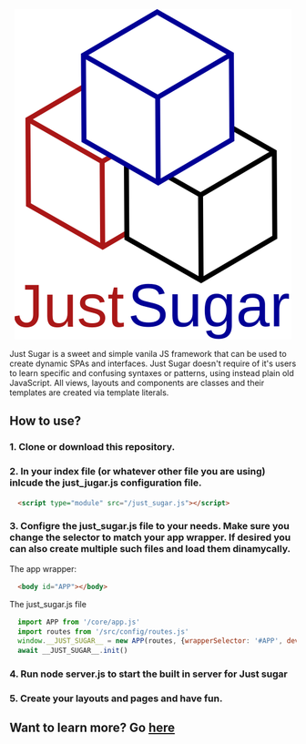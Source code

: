 <p align="center">
  <img src="resources/img/just_sugar.svg" alt="Project Logo">
</p

Just Sugar is a sweet and simple vanila JS framework that can be used to create dynamic SPAs and interfaces. Just Sugar doesn't require of it's users to learn specific and confusing syntaxes or patterns, using instead plain old JavaScript. All views, layouts and components are classes and their templates are created via template literals.

## How to use?
### 1. Clone or download this repository.
### 2. In your index file (or whatever other file you are using) inlcude the just_jugar.js configuration file.
```html
  <script type="module" src="/just_sugar.js"></script>
```

### 3. Configre the just_sugar.js file to your needs. Make sure you change the selector to match your app wrapper. If desired you can also create multiple such files and load them dinamycally.

   The app wrapper:
```html
  <body id="APP"></body>
```
The just_sugar.js file
```javascript
  import APP from '/core/app.js'
  import routes from '/src/config/routes.js'
  window.__JUST_SUGAR__ = new APP(routes, {wrapperSelector: '#APP', devMode: true})
  await __JUST_SUGAR__.init()
```

### 4. Run node server.js to start the built in server for Just sugar
### 5. Create your layouts and pages and have fun.

## Want to learn more? Go [here](https://github.com/miti997/just-sugar-documentation)